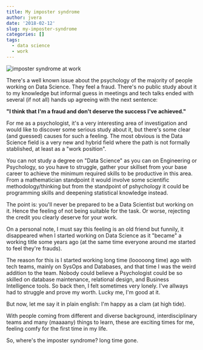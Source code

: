 ```yaml
---
title: My imposter syndrome
author: jvera
date: '2018-02-12'
slug: my-imposter-syndrome
categories: []
tags:
  - data science
  - work
---
```


![imposter syndrome at work](/images/facepalm.png)

There's a well known issue about the psychology of the majority of people working on Data Science. They feel a fraud. There's no public study about it to my knowledge but informal guess in meetings and tech talks ended with several (if not all) hands up agreeing with the next sentence:

**"I think that I'm a fraud and don't deserve the success I've achieved."**

For me as a psychologist, it's a very interesting area of investigation and would like to discover some serious study about it, but there's some clear (and guessed) causes for such a feeling. The most obvious is the Data Science field is a very new and hybrid field where the path is not formally stablished, at least as a "work position".

You can not study a degree on "Data Science" as you can on Engineering or Psychology, so you have to struggle, gather your skillset from your base career to achieve the minimum required skills to be productive in this area. From a mathematician standpoint it would involve some scientific methodology/thinking but from the standpoint of pshychology it could be programming skills and deepening statistical knowledge instead.

The point is: you'll never be prepared to be a Data Scientist but working on it. Hence the feeling of not being suitable for the task. Or worse, rejecting the credit you clearly deserve for your work.

On a personal note, I must say this feeling is an old friend but funnily, it disappeared when I started working on Data Science as it "became" a working title some years ago (at the same time everyone around me started to feel they're frauds).

The reason for this is I started working long time (looooong time) ago with tech teams, mainly on SysOps and Databases, and that time I was the weird addition to the team. Nobody could believe a Psychologist could be so skilled on database maintenance, relational design, and Business Intelligence tools. So back then, I felt sometimes very lonely. I've allways had to struggle and prove my worth. Lucky me, I'm good at it.

But now, let me say it in plain english: I'm happy as a clam (at high tide).

With people coming from different and diverse background, interdisciplinary teams and many (maaaany) things to learn, these are exciting times for me, feeling comfy for the first time in my life.

So, where's the imposter syndrome? long time gone.
